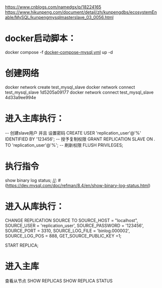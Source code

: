 https://www.cnblogs.com/namedgx/p/18224165
https://www.hikunpeng.com/document/detail/zh/kunpengdbs/ecosystemEnable/MySQL/kunpengmysqlmasterslave_03_0056.html

# docker启动脚本：
docker compose -f [docker-compose-mysql.yml](docker-compose-mysql.yml) up -d

# 创建网络
docker network create test_mysql_slave
docker network connect test_mysql_slave 1d5205a09177
docker network connect test_mysql_slave 4d33a9ee994e

# 进入主库执行：
-- 创建slave用户 并且 设置密码
CREATE USER 'replication_user'@'%' IDENTIFIED BY '123456';
-- 授予复制权限
GRANT REPLICATION SLAVE ON *.* TO 'replication_user'@'%';
-- 刷新权限
FLUSH PRIVILEGES;

# 执行指令
show binary log status;
[//]: # (https://dev.mysql.com/doc/refman/8.4/en/show-binary-log-status.html)

# 进入从库执行：
CHANGE REPLICATION SOURCE TO SOURCE_HOST = "localhost",
SOURCE_USER = 'replication_user', 
SOURCE_PASSWORD = '123456', 
SOURCE_PORT = 3310, 
SOURCE_LOG_FILE = 'binlog.000002', 
SOURCE_LOG_POS = 888,
GET_SOURCE_PUBLIC_KEY =1;

[//]: # (GET_SOURCE_PUBLIC_KEY =1 为了解决这个问题Message: Authentication plugin 'caching_sha2_password' reported error: Authentication requires secure connection. Error_code: MY-002061)

START REPLICA;

[//]: # (https://mysql.net.cn/doc/refman/8.0/en/change-replication-source-to.html)

# 进入主库
查看从节点 
SHOW REPLICAS
SHOW REPLICA STATUS



